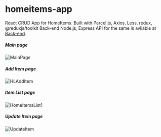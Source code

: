 # homeitems-app
React CRUD App for HomeItems. Built with Parcel.js, Axios, Less, redux, @reduxjs/toolkit
Back-end Node.js, Express API for the same is avliable at [Back-end](https://github.com/linkfi/homeItems.api/).
##### Main page
![MainPage](https://user-images.githubusercontent.com/5643507/136663034-d787b984-d59d-4432-a7cf-d388c94e698e.JPG)

##### Add Item page
![HLAddItem](https://user-images.githubusercontent.com/5643507/136663105-016a9502-7db8-4c1e-a973-e710ce9e0a2b.JPG)

##### Item List page
![HomeItemsList1](https://user-images.githubusercontent.com/5643507/136663132-45e58272-ae3f-439e-8345-86afb920b8d2.JPG)

##### Update Item page
![UpdateItem](https://user-images.githubusercontent.com/5643507/136663172-b405a26a-7087-4212-8b15-58460f16c9f0.JPG)

